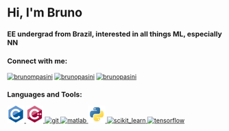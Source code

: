 <h1 align="left">Hi, I'm Bruno</h1>
<h3 align="left">EE undergrad from Brazil, interested in all things ML, especially NN</h3>

<h3 align="left">Connect with me:</h3>
<p align="left">
<a href="https://twitter.com/brunompasini" target="blank"><img align="center" src="https://simpleicons.org/icons/twitter.svg" alt="brunompasini" height="30" width="40" /></a>
<a href="https://linkedin.com/in/brunopasini" target="blank"><img align="center" src="https://simpleicons.org/icons/linkedin.svg" alt="brunopasini" height="30" width="40" /></a>
<a href="https://kaggle.com/brunopasini" target="blank"><img align="center" src="https://simpleicons.org/icons/kaggle.svg" alt="brunopasini" height="30" width="40" /></a>
</p>

<h3 align="left">Languages and Tools:</h3>
<p align="left"> <a href="https://www.cprogramming.com/" target="_blank"> <img src="https://raw.githubusercontent.com/devicons/devicon/master/icons/c/c-original.svg" alt="c" width="40" height="40"/> </a> <a href="https://www.w3schools.com/cpp/" target="_blank"> <img src="https://raw.githubusercontent.com/devicons/devicon/master/icons/cplusplus/cplusplus-original.svg" alt="cplusplus" width="40" height="40"/> </a> <a href="https://git-scm.com/" target="_blank"> <img src="https://www.vectorlogo.zone/logos/git-scm/git-scm-icon.svg" alt="git" width="40" height="40"/> </a> <a href="https://www.mathworks.com/" target="_blank"> <img src="https://raw.githubusercontent.com/simple-icons/simple-icons/master/icons/mathworks.svg" alt="matlab" width="40" height="40"/> </a> <a href="https://www.python.org" target="_blank"> <img src="https://raw.githubusercontent.com/devicons/devicon/master/icons/python/python-original.svg" alt="python" width="40" height="40"/> </a> <a href="https://scikit-learn.org/" target="_blank"> <img src="https://upload.wikimedia.org/wikipedia/commons/0/05/Scikit_learn_logo_small.svg" alt="scikit_learn" width="40" height="40"/> </a> <a href="https://www.tensorflow.org" target="_blank"> <img src="https://www.vectorlogo.zone/logos/tensorflow/tensorflow-icon.svg" alt="tensorflow" width="40" height="40"/> </a> </p>
